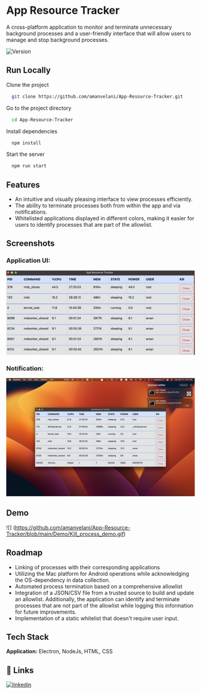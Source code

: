 
# App Resource Tracker

A cross-platform application to monitor and terminate unnecessary background processes and a user-friendly interface that will allow users to manage and stop background processes.

![Version](https://img.shields.io/badge/version-1.0.0-blue.svg?cacheSeconds=2592000) 
## Run Locally

Clone the project

```bash
  git clone https://github.com/amanvelani/App-Resource-Tracker.git
```

Go to the project directory

```bash
  cd App-Resource-Tracker
```

Install dependencies

```bash
  npm install
```

Start the server

```bash
  npm run start
```


## Features

- An intuitive and visually pleasing interface to view processes efficiently.
- The ability to terminate processes both from within the app and via notifications.
- Whitelisted applications displayed in different colors, making it easier for users to identify processes that are part of the allowlist.

## Screenshots
### Application UI:
![App Screenshot](https://raw.githubusercontent.com/amanvelani/App-Resource-Tracker/main/Screenshot/Application_UI.png "Optional Title")
### Notification:
![App Screenshot](https://raw.githubusercontent.com/amanvelani/App-Resource-Tracker/main/Screenshot/Notification.jpeg "Optional Title")


## Demo

![] (https://github.com/amanvelani/App-Resource-Tracker/blob/main/Demo/Kill_process_demo.gif) 

## Roadmap

- Linking of processes with their corresponding applications
- Utilizing the Mac platform for Android operations while acknowledging the OS-dependency in data collection.
- Automated process termination based on a comprehensive allowlist
- Integration of a JSON/CSV file from a trusted source to build and update an allowlist. Additionally, the application can identify and terminate processes that are not part of the allowlist while logging this information for future improvements.
- Implementation of a static whitelist that doesn't require user input.


## Tech Stack

**Application:** Electron, NodeJs, HTML, CSS


## 🔗 Links
[![linkedin](https://img.shields.io/badge/linkedin-0A66C2?style=for-the-badge&logo=linkedin&logoColor=white)](https://www.linkedin.com/in/amanvelani)



